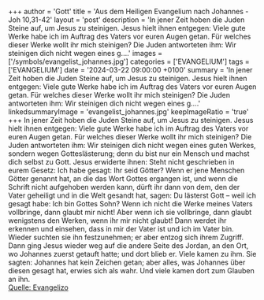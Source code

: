 +++
author = 'Gott'
title = 'Aus dem Heiligen Evangelium nach Johannes - Joh 10,31-42'
layout = 'post'
description = 'In jener Zeit hoben die Juden Steine auf, um Jesus zu steinigen. Jesus hielt ihnen entgegen: Viele gute Werke habe ich im Auftrag des Vaters vor euren Augen getan. Für welches dieser Werke wollt ihr mich steinigen? Die Juden antworteten ihm: Wir steinigen dich nicht wegen eines g....'
images = ['/symbols/evangelist_johannes.jpg']
categories = ['EVANGELIUM']
tags = ['EVANGELIUM']
date = '2024-03-22 09:00:00 +0100'
summary = 'In jener Zeit hoben die Juden Steine auf, um Jesus zu steinigen. Jesus hielt ihnen entgegen: Viele gute Werke habe ich im Auftrag des Vaters vor euren Augen getan. Für welches dieser Werke wollt ihr mich steinigen? Die Juden antworteten ihm: Wir steinigen dich nicht wegen eines g....'
linkedsummaryImage = 'evangelist_johannes.jpg'
keepImageRatio = 'true'
+++
In jener Zeit hoben die Juden Steine auf, um Jesus zu steinigen.
Jesus hielt ihnen entgegen: Viele gute Werke habe ich im Auftrag des Vaters vor euren Augen getan. Für welches dieser Werke wollt ihr mich steinigen?
Die Juden antworteten ihm: Wir steinigen dich nicht wegen eines guten Werkes, sondern wegen Gotteslästerung; denn du bist nur ein Mensch und machst dich selbst zu Gott.<!--more-->
Jesus erwiderte ihnen: Steht nicht geschrieben in eurem Gesetz: Ich habe gesagt: Ihr seid Götter?
Wenn er jene Menschen Götter genannt hat, an die das Wort Gottes ergangen ist, und wenn die Schrift nicht aufgehoben werden kann,
dürft ihr dann von dem, den der Vater geheiligt und in die Welt gesandt hat, sagen: Du lästerst Gott – weil ich gesagt habe: Ich bin Gottes Sohn?
Wenn ich nicht die Werke meines Vaters vollbringe, dann glaubt mir nicht!
Aber wenn ich sie vollbringe, dann glaubt wenigstens den Werken, wenn ihr mir nicht glaubt! Dann werdet ihr erkennen und einsehen, dass in mir der Vater ist und ich im Vater bin.
Wieder suchten sie ihn festzunehmen; er aber entzog sich ihrem Zugriff.
Dann ging Jesus wieder weg auf die andere Seite des Jordan, an den Ort, wo Johannes zuerst getauft hatte; und dort blieb er.
Viele kamen zu ihm. Sie sagten: Johannes hat kein Zeichen getan; aber alles, was Johannes über diesen gesagt hat, erwies sich als wahr.
Und viele kamen dort zum Glauben an ihn.<br> [Quelle: Evangelizo](https://evangeliumtagfuertag.org/DE/gospel)